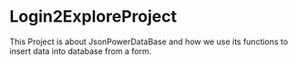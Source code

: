 # Login2ExploreProject

  This Project is about JsonPowerDataBase and how we use its functions to insert data into database from a form.

